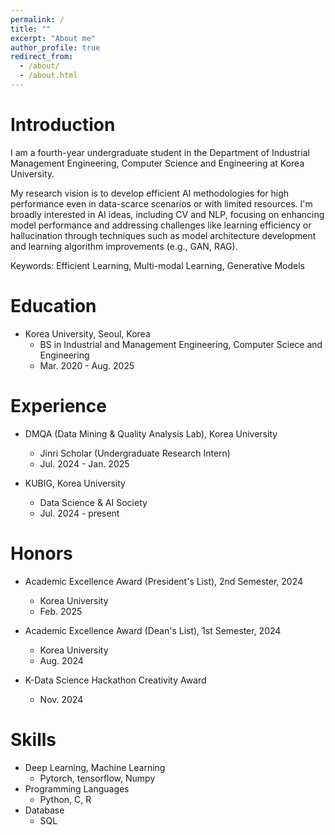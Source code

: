 ```yaml
---
permalink: /
title: ""
excerpt: "About me"
author_profile: true
redirect_from: 
  - /about/
  - /about.html
---
```

Introduction
======
I am a fourth-year undergraduate student in the Department of Industrial Management Engineering, Computer Science and Engineering at Korea University.

My research vision is to develop efficient AI methodologies for high performance even in data-scarce scenarios or with limited resources. I'm broadly interested in AI ideas, including CV and NLP, focusing on enhancing model performance and addressing challenges like learning efficiency or hallucination through techniques such as model architecture development and learning algorithm improvements (e.g., GAN, RAG).

Keywords: Efficient Learning, Multi-modal Learning, Generative Models

Education
======
* Korea University, Seoul, Korea
  * BS in Industrial and Management Engineering, Computer Sciece and Engineering
  * Mar. 2020 - Aug. 2025

Experience
=====
* DMQA (Data Mining & Quality Analysis Lab), Korea University
  * Jinri Scholar (Undergraduate Research Intern)
  * Jul. 2024 - Jan. 2025

* KUBIG, Korea University
  * Data Science & AI Society
  * Jul. 2024 - present

Honors
=====
* Academic Excellence Award (President's List), 2nd Semester, 2024
  * Korea University
  * Feb. 2025

* Academic Excellence Award (Dean's List), 1st Semester, 2024
  * Korea University
  * Aug. 2024

* K-Data Science Hackathon Creativity Award
  * Nov. 2024

Skills
======
* Deep Learning, Machine Learning
  * Pytorch, tensorflow, Numpy
* Programming Languages
  * Python, C, R
* Database
  * SQL